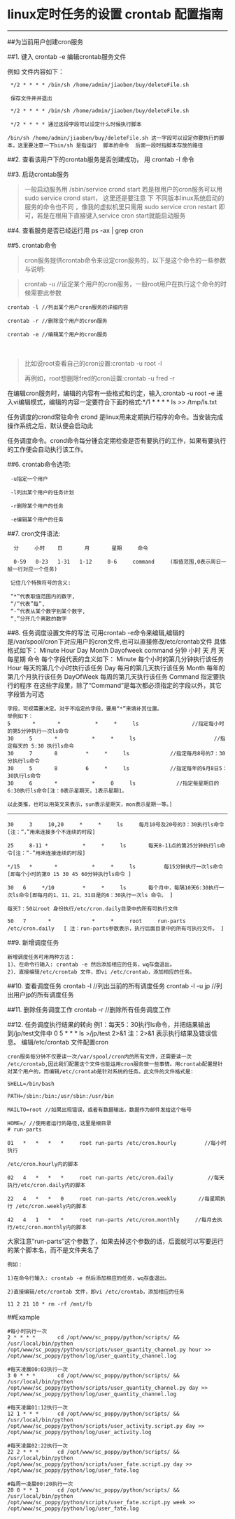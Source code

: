 # linux定时任务的设置 crontab 配置指南

****

##为当前用户创建cron服务

##1.  键入 crontab  -e 编辑crontab服务文件

例如 文件内容如下：

     */2 * * * * /bin/sh /home/admin/jiaoben/buy/deleteFile.sh 

     保存文件并并退出

     */2 * * * * /bin/sh /home/admin/jiaoben/buy/deleteFile.sh

     */2 * * * * 通过这段字段可以设定什么时候执行脚本

    /bin/sh /home/admin/jiaoben/buy/deleteFile.sh 这一字段可以设定你要执行的脚本，这里要注意一下bin/sh 是指运行  脚本的命令  后面一段时指脚本存放的路径

 

##2. 查看该用户下的crontab服务是否创建成功， 用 crontab  -l 命令  

 

##3. 启动crontab服务 

>一般启动服务用  /sbin/service crond start 若是根用户的cron服务可以用 sudo service crond start， 这里还是要注意  下 不同版本linux系统启动的服务的命令也不同 ，像我的虚拟机里只需用 sudo service cron restart 即可，若是在根用下直接键入service cron start就能启动服务

 

##4. 查看服务是否已经运行用 
ps -ax | grep cron 

##5. crontab命令

>cron服务提供crontab命令来设定cron服务的，以下是这个命令的一些参数与说明:

>crontab -u //设定某个用户的cron服务，一般root用户在执行这个命令的时候需要此参数  

	
	crontab -l //列出某个用户cron服务的详细内容

	crontab -r //删除没个用户的cron服务

	crontab -e //编辑某个用户的cron服务
　　
　　
>比如说root查看自己的cron设置:crontab -u root -l
>
>再例如，root想删除fred的cron设置:crontab -u fred -r

 在编辑cron服务时，编辑的内容有一些格式和约定，输入:crontab -u root -e 进入vi编辑模式，编辑的内容一定要符合下面的格式:*/1 * * * * ls >> /tmp/ls.txt
 
 任务调度的crond常驻命令
 crond 是linux用来定期执行程序的命令。当安装完成操作系统之后，默认便会启动此
       

  任务调度命令。crond命令每分锺会定期检查是否有要执行的工作，如果有要执行的工作便会自动执行该工作。

 

##6. crontab命令选项:

     -u指定一个用户

     -l列出某个用户的任务计划

     -r删除某个用户的任务

     -e编辑某个用户的任务

##7. cron文件语法:

      分     小时    日       月       星期     命令

      0-59   0-23   1-31   1-12     0-6     command     (取值范围,0表示周日一般一行对应一个任务)

     记住几个特殊符号的含义:

     “*”代表取值范围内的数字,
     “/”代表”每”,
     “-”代表从某个数字到某个数字,
     “,”分开几个离散的数字

##8. 任务调度设置文件的写法
    可用crontab -e命令来编辑,编辑的是/var/spool/cron下对应用户的cron文件,也可以直接修改/etc/crontab文件
    具体格式如下：
    Minute Hour Day Month Dayofweek   command
    分钟     小时   天     月       天每星期       命令
    每个字段代表的含义如下：
    Minute             每个小时的第几分钟执行该任务
    Hour               每天的第几个小时执行该任务
    Day                 每月的第几天执行该任务
    Month             每年的第几个月执行该任务
    DayOfWeek     每周的第几天执行该任务
    Command       指定要执行的程序
    在这些字段里，除了“Command”是每次都必须指定的字段以外，其它字段皆为可选

    字段，可视需要决定。对于不指定的字段，要用“*”来填补其位置。
    举例如下：
    5       *       *           *     *     ls 				   //指定每小时的第5分钟执行一次ls命令
    30     5       *           *     *     ls        				  //指定每天的 5:30 执行ls命令
    30     7       8         *     *     ls             //指定每月8号的7：30分执行ls命令
    30     5       8         6     *     ls             //指定每年的6月8日5：30执行ls命令
    30     6       *           *     0     ls             //指定每星期日的6:30执行ls命令[注：0表示星期天，1表示星期1，

    以此类推，也可以用英文来表示，sun表示星期天，mon表示星期一等。]

****	
  	30     3     10,20     *     *     ls     每月10号及20号的3：30执行ls命令[注：“，”用来连接多个不连续的时段]

   	25     8-11 *           *     *     ls       每天8-11点的第25分钟执行ls命令[注：“-”用来连接连续的时段]

   	*/15   *       *           *     *     ls         每15分钟执行一次ls命令 [即每个小时的第0 15 30 45 60分钟执行ls命令 ]

   	30   6     */10         *     *     ls       每个月中，每隔10天6:30执行一次ls命令[即每月的1、11、21、31日是的6：30执行一次ls 命令。 ]

   	每天7：50以root 身份执行/etc/cron.daily目录中的所有可执行文件

    50   7       *             *     *     root     run-parts     /etc/cron.daily   [ 注：run-parts参数表示，执行后面目录中的所有可执行文件。 ]

 

##9. 新增调度任务

   	新增调度任务可用两种方法：
   	1)、在命令行输入: crontab -e 然后添加相应的任务，wq存盘退出。
   	2)、直接编辑/etc/crontab 文件，即vi /etc/crontab，添加相应的任务。

##10. 查看调度任务
   	crontab -l //列出当前的所有调度任务
   	crontab -l -u jp   //列出用户jp的所有调度任务

##11. 删除任务调度工作
	crontab -r   //删除所有任务调度工作

##12. 任务调度执行结果的转向
	例1：每天5：30执行ls命令，并把结果输出到/jp/test文件中
	0 5 * * * ls >/jp/test 2>&1
	注：2>&1 表示执行结果及错误信息。
	编辑/etc/crontab 文件配置cron  

	cron服务每分钟不仅要读一次/var/spool/cron内的所有文件，还需要读一次 /etc/crontab,因此我们配置这个文件也能运用cron服务做一些事情。用crontab配置是针对某个用户的，而编辑/etc/crontab是针对系统的任务。此文件的文件格式是:  

	SHELL=/bin/bash  

	PATH=/sbin:/bin:/usr/sbin:/usr/bin 

	MAILTO=root //如果出现错误，或者有数据输出，数据作为邮件发给这个帐号  

	HOME=/ //使用者运行的路径,这里是根目录  
	# run-parts  

	01   *   *   *   *     root run-parts /etc/cron.hourly         //每小时执行

	/etc/cron.hourly内的脚本  

	02   4   *   *   *     root run-parts /etc/cron.daily           //每天执行/etc/cron.daily内的脚本  

	22   4   *   *   0     root run-parts /etc/cron.weekly       //每星期执行 /etc/cron.weekly内的脚本  

	42   4   1   *   *     root run-parts /etc/cron.monthly     //每月去执行/etc/cron.monthly内的脚本  

大家注意”run-parts”这个参数了，如果去掉这个参数的话，后面就可以写要运行的某个脚本名，而不是文件夹名了

	例如：

	1)在命令行输入: crontab -e 然后添加相应的任务，wq存盘退出。

	2)直接编辑/etc/crontab 文件，即vi /etc/crontab，添加相应的任务
	
	11 2 21 10 * rm -rf /mnt/fb  
	
##Example

```
#每小时执行一次
2 * * * *       cd /opt/www/sc_poppy/python/scripts/ && /usr/local/bin/python /opt/www/sc_poppy/python/scripts/user_quantity_channel.py hour >> /opt/www/sc_poppy/python/log/user_quantity_channel.log

#每天凌晨00:03执行一次
3 0 * * *       cd /opt/www/sc_poppy/python/scripts/ && /usr/local/bin/python /opt/www/sc_poppy/python/scripts/user_quantity_channel.py day >> /opt/www/sc_poppy/python/log/user_quantity_channel.log

#每天凌晨01:12执行一次
12 1 * * *      cd /opt/www/sc_poppy/python/scripts/ && /usr/local/bin/python /opt/www/sc_poppy/python/scripts/user_activity.script.py day >> /opt/www/sc_poppy/python/log/user_activity.log

#每天凌晨02:22执行一次
22 2 * * *      cd /opt/www/sc_poppy/python/scripts/ && /usr/local/bin/python /opt/www/sc_poppy/python/scripts/user_fate.script.py day >> /opt/www/sc_poppy/python/log/user_fate.log

#每周一凌晨00:20执行一次
20 0 * * 1      cd /opt/www/sc_poppy/python/scripts/ && /usr/local/bin/python /opt/www/sc_poppy/python/scripts/user_fate.script.py week >> /opt/www/sc_poppy/python/log/user_fate.log
```